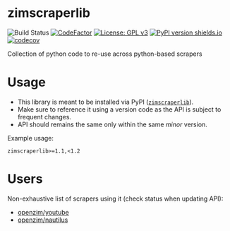 zimscraperlib
=============

![Build Status](https://github.com/openzim/python_scraperlib/workflows/CI/badge.svg)
[![CodeFactor](https://www.codefactor.io/repository/github/openzim/python_scraperlib/badge)](https://www.codefactor.io/repository/github/openzim/python_scraperlib)
[![License: GPL v3](https://img.shields.io/badge/License-GPLv3-blue.svg)](https://www.gnu.org/licenses/gpl-3.0)
[![PyPI version shields.io](https://img.shields.io/pypi/v/zimscraperlib.svg)](https://pypi.org/project/zimscraperlib/)
[![codecov](https://codecov.io/gh/openzim/python_scraperlib/branch/master/graph/badge.svg)](https://codecov.io/gh/openzim/python_scraperlib)

Collection of python code to re-use across python-based scrapers

# Usage

* This library is meant to be installed via PyPI ([`zimscraperlib`](https://pypi.org/project/zimscraperlib/)).
* Make sure to reference it using a version code as the API is subject to frequent changes.
* API should remains the same only within the same *minor* version.

Example usage:

``` pip
zimscraperlib>=1.1,<1.2
```

# Users

Non-exhaustive list of scrapers using it (check status when updating API):

* [openzim/youtube](https://github.com/openzim/youtube)
* [openzim/nautilus](https://github.com/openzim/nautilus)
